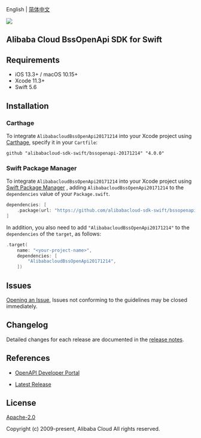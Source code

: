 English | [简体中文](README-CN.md)

![](https://aliyunsdk-pages.alicdn.com/icons/AlibabaCloud.svg)

## Alibaba Cloud BssOpenApi SDK for Swift

## Requirements

- iOS 13.3+ / macOS 10.15+
- Xcode 11.3+
- Swift 5.6

## Installation

### Carthage

To integrate `AlibabacloudBssOpenApi20171214` into your Xcode project using [Carthage](https://github.com/Carthage/Carthage), specify it in your `Cartfile`:

```ogdl
github "alibabacloud-sdk-swift/bssopenapi-20171214" "4.0.0"
```

### Swift Package Manager

To integrate `AlibabacloudBssOpenApi20171214` into your Xcode project using [Swift Package Manager](https://swift.org/package-manager/) , adding `AlibabacloudBssOpenApi20171214` to the `dependencies` value of your `Package.swift`.

```swift
dependencies: [
    .package(url: "https://github.com/alibabacloud-sdk-swift/bssopenapi-20171214.git", from: "4.0.0")
]
```

In addition, you also need to add `"AlibabacloudBssOpenApi20171214"` to the `dependencies` of the `target`, as follows:

```swift
.target(
    name: "<your-project-name>",
    dependencies: [
        "AlibabacloudBssOpenApi20171214",
    ])
```

## Issues

[Opening an Issue](https://github.com/alibabacloud-sdk-swift/bssopenapi-20171214/issues/new), Issues not conforming to the guidelines may be closed immediately.

## Changelog

Detailed changes for each release are documented in the [release notes](./ChangeLog.txt).

## References

* [OpenAPI Developer Portal](https://next.api.alibabacloud.com/home)
- [Latest Release](https://github.com/alibabacloud-sdk-swift/bssopenapi-20171214)

## License

[Apache-2.0](http://www.apache.org/licenses/LICENSE-2.0)

Copyright (c) 2009-present, Alibaba Cloud All rights reserved.
